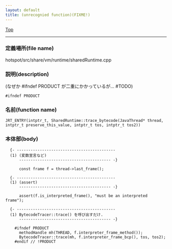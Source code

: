 ```yaml
---
layout: default
title: (unrecognied function)(FIXME!)
---
```

[Top](../index.html)

--- 
### 定義場所(file name)
hotspot/src/share/vm/runtime/sharedRuntime.cpp
### 説明(description)
(なぜか #ifndef PRODUCT が二重にかかっているが... #TODO)

```
#ifndef PRODUCT
```

### 名前(function name)
```
JRT_ENTRY(intptr_t, SharedRuntime::trace_bytecode(JavaThread* thread, intptr_t preserve_this_value, intptr_t tos, intptr_t tos2))
```

### 本体部(body)
```
  {- -------------------------------------------
  (1) (変数宣言など)
      ---------------------------------------- -}

	  const frame f = thread->last_frame();

  {- -------------------------------------------
  (1) (assert)
      ---------------------------------------- -}

	  assert(f.is_interpreted_frame(), "must be an interpreted frame");

  {- -------------------------------------------
  (1) BytecodeTracer::trace() を呼び出すだけ.
      ---------------------------------------- -}

	#ifndef PRODUCT
	  methodHandle mh(THREAD, f.interpreter_frame_method());
	  BytecodeTracer::trace(mh, f.interpreter_frame_bcp(), tos, tos2);
	#endif // !PRODUCT
	
```


